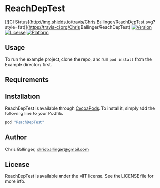 # ReachDepTest

[![CI Status](http://img.shields.io/travis/Chris Ballinger/ReachDepTest.svg?style=flat)](https://travis-ci.org/Chris Ballinger/ReachDepTest)
[![Version](https://img.shields.io/cocoapods/v/ReachDepTest.svg?style=flat)](http://cocoapods.org/pods/ReachDepTest)
[![License](https://img.shields.io/cocoapods/l/ReachDepTest.svg?style=flat)](http://cocoapods.org/pods/ReachDepTest)
[![Platform](https://img.shields.io/cocoapods/p/ReachDepTest.svg?style=flat)](http://cocoapods.org/pods/ReachDepTest)

## Usage

To run the example project, clone the repo, and run `pod install` from the Example directory first.

## Requirements

## Installation

ReachDepTest is available through [CocoaPods](http://cocoapods.org). To install
it, simply add the following line to your Podfile:

```ruby
pod "ReachDepTest"
```

## Author

Chris Ballinger, chrisballinger@gmail.com

## License

ReachDepTest is available under the MIT license. See the LICENSE file for more info.
